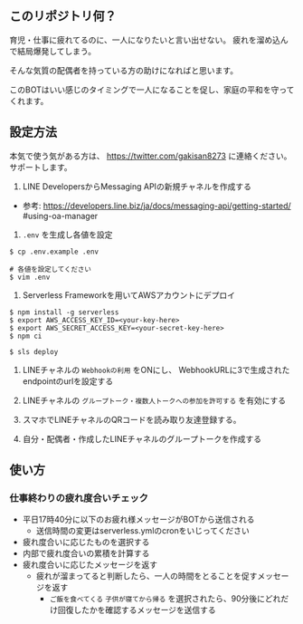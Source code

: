 ## このリポジトリ何？
育児・仕事に疲れてるのに、一人になりたいと言い出せない。
疲れを溜め込んで結局爆発してしまう。

そんな気質の配偶者を持っている方の助けになればと思います。

このBOTはいい感じのタイミングで一人になることを促し、家庭の平和を守ってくれます。

## 設定方法
本気で使う気がある方は、 https://twitter.com/gakisan8273 に連絡ください。サポートします。

1. LINE DevelopersからMessaging APIの新規チャネルを作成する
  - 参考: https://developers.line.biz/ja/docs/messaging-api/getting-started/  #using-oa-manager

1. `.env` を生成し各値を設定
```:bash
$ cp .env.example .env

# 各値を設定してください
$ vim .env
```

1. Serverless Frameworkを用いてAWSアカウントにデプロイ

```
$ npm install -g serverless
$ export AWS_ACCESS_KEY_ID=<your-key-here>
$ export AWS_SECRET_ACCESS_KEY=<your-secret-key-here>
$ npm ci

$ sls deploy
```

1. LINEチャネルの `Webhookの利用` をONにし、 WebhookURLに3で生成されたendpointのurlを設定する

1. LINEチャネルの `グループトーク・複数人トークへの参加を許可する` を有効にする

1. スマホでLINEチャネルのQRコードを読み取り友達登録する。

1. 自分・配偶者・作成したLINEチャネルのグループトークを作成する

## 使い方
### 仕事終わりの疲れ度合いチェック
- 平日17時40分に以下のお疲れ様メッセージがBOTから送信される
  - 送信時間の変更はserverless.ymlのcronをいじってください
- 疲れ度合いに応じたものを選択する
- 内部で疲れ度合いの累積を計算する
- 疲れ度合いに応じたメッセージを返す
  - 疲れが溜まってると判断したら、一人の時間をとることを促すメッセージを返す
    - `ご飯を食べてくる` `子供が寝てから帰る` を選択されたら、90分後にどれだけ回復したかを確認するメッセージを送信する
